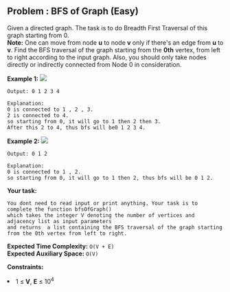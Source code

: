 ## Problem : BFS of Graph (Easy)
Given a directed graph. The task is to do Breadth First Traversal of this graph starting from 0.<br>
**Note:** One can move from node **u** to node **v** only if there's an edge from **u** to **v**. Find the BFS traversal of the graph starting from the **0th** vertex, from left to right according to the input graph. Also, you should only take nodes directly or indirectly connected from Node 0 in consideration.


**Example 1:**
<img src="https://media.geeksforgeeks.org/img-practice/PROD/addEditProblem/700217/Web//e0eb5630-5d6c-493a-9b1e-d16d40f10b01_1685086421.png">

```
Output: 0 1 2 3 4

Explanation: 
0 is connected to 1 , 2 , 3.
2 is connected to 4.
so starting from 0, it will go to 1 then 2 then 3.
After this 2 to 4, thus bfs will be0 1 2 3 4.
```

**Example 2:**
<img src="https://media.geeksforgeeks.org/img-practice/PROD/addEditProblem/700217/Web/Other/001e9e35-da68-4024-b1d3-e34944188a1e_1685086422.png">

```
Output: 0 1 2

Explanation:
0 is connected to 1 , 2.
so starting from 0, it will go to 1 then 2, thus bfs will be 0 1 2. 
```

**Your task:**
```
You dont need to read input or print anything. Your task is to complete the function bfsOfGraph() 
which takes the integer V denoting the number of vertices and adjacency list as input parameters 
and returns  a list containing the BFS traversal of the graph starting from the 0th vertex from left to right.
```

**Expected Time Complexity:** ```O(V + E)```<br>
**Expected Auxiliary Space:** ```O(V)```

**Constraints:**
<li>1 ≤ <b>V</b>, <b>E</b> ≤ 10<sup>4</sup></li>
